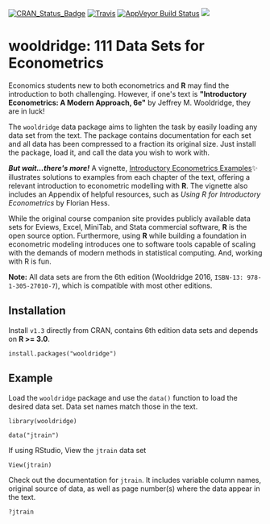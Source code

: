 

[![CRAN_Status_Badge](http://www.r-pkg.org/badges/version/wooldridge)](https://cran.r-project.org/package=wooldridge) [![Travis](https://travis-ci.org/JustinMShea/wooldridge.svg?branch=master)](https://travis-ci.org/JustinMShea/wooldridge) [![AppVeyor Build Status](https://ci.appveyor.com/api/projects/status/github/JustinMShea/wooldridge?branch=master&svg=true)](https://ci.appveyor.com/project/JustinMShea/wooldridge)   [![](http://cranlogs.r-pkg.org/badges/wooldridge)](http://cran.rstudio.com/web/packages/wooldridge/index.html)

# wooldridge: 111 Data Sets for Econometrics 

Economics students new to both econometrics and **R** may find the introduction to both challenging. However, if one's text is **"Introductory Econometrics: A Modern Approach, 6e"** by Jeffrey M. Wooldridge, they are in luck! 

The `wooldridge` data package aims to lighten the task by easily loading any data set from the text. The package contains documentation for each set and all data has been compressed to a fraction its original size. Just install the package, load it, and call the data you wish to work with.

_**But wait...there's more!**_ A vignette, [Introductory Econometrics Examples](https://justinmshea.github.io/wooldridge/articles/Introductory-Econometrics-Examples.html):sparkles: illustrates solutions to examples from each chapter of the text, offering a relevant introduction to econometric modelling with **R**. The vignette also includes an Appendix of helpful resources, such as *Using R for Introductory Econometrics* by Florian Hess.


While the original course companion site provides publicly available data sets for Eviews, Excel, MiniTab, and Stata commercial software, **R** is the open source option. Furthermore, using **R** while building a foundation in econometric modeling introduces one to software tools capable of scaling with the demands of modern methods in statistical computing. And, working with R is fun.

**Note:** All data sets are from the 6th edition (Wooldridge 2016, `ISBN-13: 978-1-305-27010-7`), which is compatible with most other editions.


## Installation

Install `v1.3` directly from CRAN, contains 6th edition data sets and depends on **R >= 3.0**.

```{r}
install.packages("wooldridge")
```


## Example

Load the `wooldridge` package and use the `data()` function to load the desired data set.
Data set names match those in the text.

```{r}
library(wooldridge)

data("jtrain")
```

If using RStudio, View the `jtrain` data set

```{r}
View(jtrain)
```

Check out the documentation for `jtrain`. It includes variable column names, original source of data, as well as page number(s) where the data appear in the text.

```{r}
?jtrain
```


